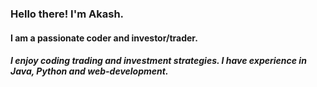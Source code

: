 ### Hello there! I'm Akash.
#### I am a passionate coder and investor/trader. 
##### I enjoy coding trading and investment strategies. I have experience in Java, Python and web-development.
